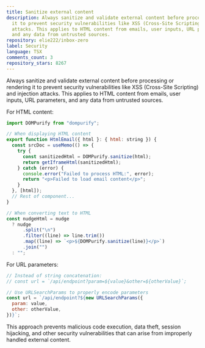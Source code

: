 ```yaml
---
title: Sanitize external content
description: Always sanitize and validate external content before processing or rendering
  it to prevent security vulnerabilities like XSS (Cross-Site Scripting) and injection
  attacks. This applies to HTML content from emails, user inputs, URL parameters,
  and any data from untrusted sources.
repository: elie222/inbox-zero
label: Security
language: TSX
comments_count: 3
repository_stars: 8267
---
```


Always sanitize and validate external content before processing or rendering it to prevent security vulnerabilities like XSS (Cross-Site Scripting) and injection attacks. This applies to HTML content from emails, user inputs, URL parameters, and any data from untrusted sources.

For HTML content:
```javascript
import DOMPurify from "dompurify";

// When displaying HTML content
export function HtmlEmail({ html }: { html: string }) {
  const srcDoc = useMemo(() => {
    try {
      const sanitizedHtml = DOMPurify.sanitize(html);
      return getIframeHtml(sanitizedHtml);
    } catch (error) {
      console.error("Failed to process HTML:", error);
      return "<p>Failed to load email content</p>";
    }
  }, [html]);
  // Rest of component...
}

// When converting text to HTML
const nudgeHtml = nudge
  ? nudge
      .split("\n")
      .filter((line) => line.trim())
      .map((line) => `<p>${DOMPurify.sanitize(line)}</p>`)
      .join("")
  : "";
```

For URL parameters:
```javascript
// Instead of string concatenation:
// const url = `/api/endpoint?param=${value}&other=${otherValue}`;

// Use URLSearchParams to properly encode parameters
const url = `/api/endpoint?${new URLSearchParams({
  param: value,
  other: otherValue,
})}`;
```

This approach prevents malicious code execution, data theft, session hijacking, and other security vulnerabilities that can arise from improperly handled external content.